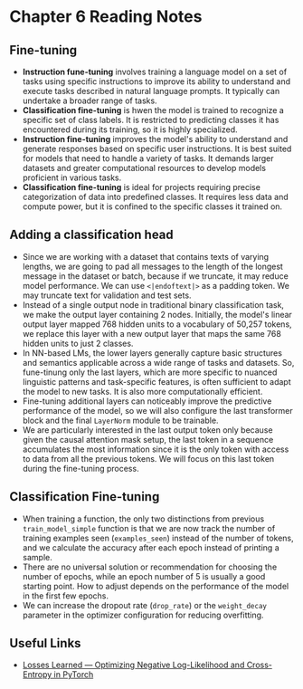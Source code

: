 # Chapter 6 Reading Notes

## Fine-tuning
- **Instruction fune-tuning** involves training a language model on a set of tasks using specific instructions to improve its ability to understand and execute tasks described in natural language prompts. It typically can undertake a broader range of tasks.
- **Classification fine-tuning** is hwen the model is trained to recognize a specific set of class labels. It is restricted to predicting classes it has encountered during its training, so it is highly specialized.
- **Instruction fine-tuning** improves the model's ability to understand and generate responses based on specific user instructions. It is best suited for models that need to handle a variety of tasks. It demands larger datasets and greater computational resources to develop models proficient in various tasks.
- **Classification fine-tuning** is ideal for projects requiring precise categorization of data into predefined classes. It requires less data and compute power, but it is confined to the specific classes it trained on.

## Adding a classification head
- Since we are working with a dataset that contains texts of varying lengths, we are going to pad all messages to the length of the longest message in the dataset or batch, because if we truncate, it may reduce model performance. We can use `<|endoftext|>` as a padding token. We may truncate text for validation and test sets.
- Instead of a single output node in traditional binary classification task, we make the output layer containing 2 nodes. Initially, the model's linear output layer mapped 768 hidden units to a vocabulary of 50,257 tokens, we replace this layer with a new output layer that maps the same 768 hidden units to just 2 classes.
- In NN-based LMs, the lower layers generally capture basic structures and semantics applicable across a wide range of tasks and datasets. So, fune-tinung only the last layers, which are more specific to nuanced linguistic patterns and task-specific features, is often sufficient to adapt the model to new tasks. It is also more computationally efficient. 
- Fine-tuning additional layers can noticeably improve the predictive performance of the model, so we will also configure the last transformer block and the final `LayerNorm` module to be trainable. 
- We are particularly interested in the last output token only because given the causal attention mask setup, the last token in a sequence accumulates the most information since it is the only token with access to data from all the previous tokens. We will focus on this last token during the fine-tuning process.

## Classification Fine-tuning
- When training a function, the only two distinctions from previous `train_model_simple` function is that we are now track the number of training examples seen (`examples_seen`) instead of the number of tokens, and we calculate the accuracy after each epoch instead of printing a sample.
- There are no universal solution or recommendation for choosing the number of epochs, while an epoch number of 5 is usually a good starting point. How to adjust depends on the performance of the model in the first few epochs.
- We can increase the dropout rate (`drop_rate`) or the `weight_decay` parameter in the optimizer configuration for reducing overfitting.

## Useful Links
- [Losses Learned — Optimizing Negative Log-Likelihood and Cross-Entropy in PyTorch](https://sebastianraschka.com/blog/2022/losses-learned-part1.html)